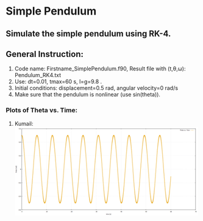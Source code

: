 # Simple Pendulum 

## Simulate the simple pendulum using RK-4.

## General Instruction:
1. Code name: Firstname_SimplePendulum.f90, Result file with (t,θ,ω): Pendulum_RK4.txt
2. Use: dt=0.01, tmax=60 s, l=g=9.8 .
3. Initial conditions: displacement=0.5 rad, angular velocity=0 rad/s
4. Make sure that the pendulum is nonlinear (use sin(theta)).


### Plots of Theta vs. Time:

1. Kumail:
![](../SimplePendulum/Thetavs.Time.png)

